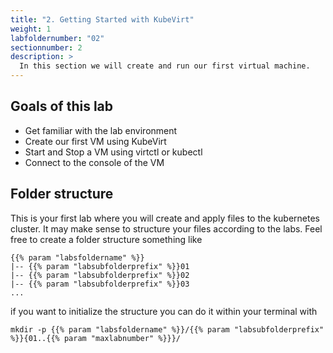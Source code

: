 ```yaml
---
title: "2. Getting Started with KubeVirt"
weight: 1
labfoldernumber: "02"
sectionnumber: 2
description: >
  In this section we will create and run our first virtual machine.
---
```



## Goals of this lab 

- Get familiar with the lab environment
- Create our first VM using KubeVirt
- Start and Stop a VM using virtctl or kubectl
- Connect to the console of the VM

## Folder structure

This is your first lab where you will create and apply files to the kubernetes cluster. It may make sense to structure
your files according to the labs. Feel free to create a folder structure something like

```text
{{% param "labsfoldername" %}}
|-- {{% param "labsubfolderprefix" %}}01
|-- {{% param "labsubfolderprefix" %}}02
|-- {{% param "labsubfolderprefix" %}}03
...
```

if you want to initialize the structure you can do it within your terminal with

```shell
mkdir -p {{% param "labsfoldername" %}}/{{% param "labsubfolderprefix" %}}{01..{{% param "maxlabnumber" %}}}/
```